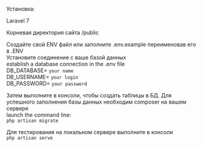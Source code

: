 Установка:  
  
Laravel 7  
  
Корневая директория сайта /public  
  
Создайте свой ENV файл или заполните .env.example переименовав его в .ENV  
Установите соединение с ваше базой данных  
establish a database connection in the .env file  
DB_DATABASE= `your name`  
DB_USERNAME= `your login`  
DB_PASSWORD= `your password`  

Затем выполните в консоли, чтобы создать таблицы в БД. Для успешного заполнения базы данных необходим composer на вашем сервере  
launch the command line:  
`php artisan migrate`  

Для тестирования на локальном сервере выполните в консоли  
`php artisan serve`  
  

